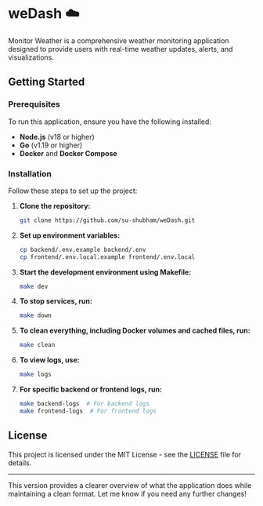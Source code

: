 # weDash ☁️

Monitor Weather is a comprehensive weather monitoring application designed to provide users with real-time weather updates, alerts, and visualizations.


## Getting Started

### Prerequisites

To run this application, ensure you have the following installed:

- **Node.js** (v18 or higher)
- **Go** (v1.19 or higher)
- **Docker** and **Docker Compose**

### Installation

Follow these steps to set up the project:

1. **Clone the repository:**
    ```bash
    git clone https://github.com/su-shubham/weDash.git
    ```

2. **Set up environment variables:**
    ```bash
    cp backend/.env.example backend/.env
    cp frontend/.env.local.example frontend/.env.local
    ```

3. **Start the development environment using Makefile:**
    ```bash
    make dev
    ```

4. **To stop services, run:**
    ```bash
    make down
    ```

5. **To clean everything, including Docker volumes and cached files, run:**
    ```bash
    make clean
    ```

6. **To view logs, use:**
    ```bash
    make logs
    ```

7. **For specific backend or frontend logs, run:**
    ```bash
    make backend-logs  # For backend logs
    make frontend-logs  # For frontend logs
    ```

## License

This project is licensed under the MIT License - see the [LICENSE](LICENSE) file for details.

---

This version provides a clearer overview of what the application does while maintaining a clean format. Let me know if you need any further changes!